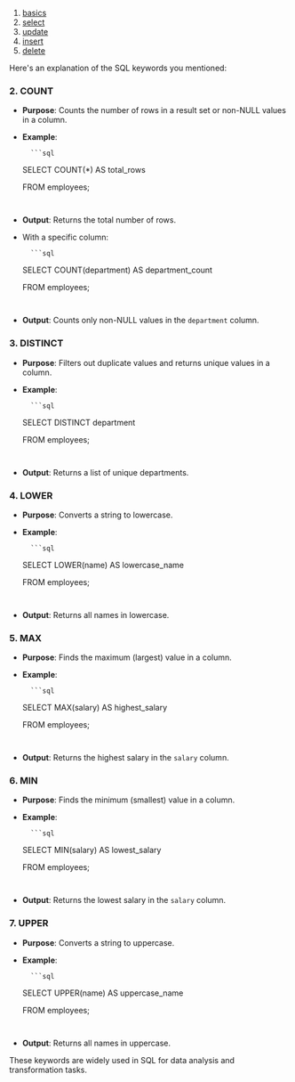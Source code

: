 1. [basics](computer-science/docs/sql/basics.md)
2. [select](select.md)
3. [update](update.md)
4. [insert](insert.md)
5. [delete](delete.md)

Here's an explanation of the SQL keywords you mentioned:

### 2. **COUNT**

- **Purpose**: Counts the number of rows in a result set or non-NULL values in a column.
		
- **Example**:
		
		```sql

    SELECT COUNT(*) AS total_rows

    FROM employees;

    ```
		

- **Output**: Returns the total number of rows.
		
- With a specific column:
		
		```sql

    SELECT COUNT(department) AS department_count

    FROM employees;

    ```
		

- **Output**: Counts only non-NULL values in the `department` column.

### 3. **DISTINCT**

- **Purpose**: Filters out duplicate values and returns unique values in a column.
- **Example**:
		
		```sql

    SELECT DISTINCT department

    FROM employees;

    ```
		

- **Output**: Returns a list of unique departments.

### 4. **LOWER**

- **Purpose**: Converts a string to lowercase.
- **Example**:
		
		```sql

    SELECT LOWER(name) AS lowercase_name

    FROM employees;

    ```
		

- **Output**: Returns all names in lowercase.

### 5. **MAX**

- **Purpose**: Finds the maximum (largest) value in a column.
- **Example**:
		
		```sql

    SELECT MAX(salary) AS highest_salary

    FROM employees;

    ```
		

- **Output**: Returns the highest salary in the `salary` column.

### 6. **MIN**

- **Purpose**: Finds the minimum (smallest) value in a column.
- **Example**:
		
		```sql

    SELECT MIN(salary) AS lowest_salary

    FROM employees;

    ```
		

- **Output**: Returns the lowest salary in the `salary` column.

### 7. **UPPER**

- **Purpose**: Converts a string to uppercase.
- **Example**:
		
		```sql

    SELECT UPPER(name) AS uppercase_name

    FROM employees;

    ```
		

- **Output**: Returns all names in uppercase.

These keywords are widely used in SQL for data analysis and transformation tasks.
